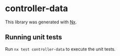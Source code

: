 # controller-data

This library was generated with [Nx](https://nx.dev).

## Running unit tests

Run `nx test controller-data` to execute the unit tests.
